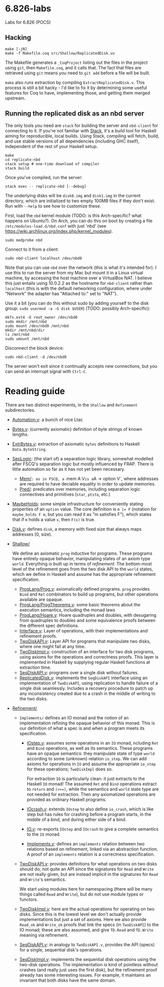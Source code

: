 # 6.826-labs
Labs for 6.826 (POCS)

## Hacking

```
make [-jN]
make -f Makefile.coq src/Shallow/ReplicatedDisk.vo
```

The Makefile generates a `_CoqProject` listing out the files in the project
using `git`, then `Makefile.coq`, and it calls that. The fact that files are
retrieved using `git` means you need to `git add` before a file will be built.

`make` also runs extraction by compiling `ExtractReplicatedDisk.v`. This process
is still a bit hacky - I'd like to fix it by determining some useful features
for Coq to have, implementing those, and getting them merged upstream.

## Running the replicated disk as an nbd server

The only tools you need are `stack` for building the server and `nbd-client` for
connecting to it. If you're not familiar
with [Stack](https://docs.haskellstack.org/en/stable/GUIDE/), it's a build tool
for Haskell aiming for reproducible, local builds. Using Stack, compiling will
fetch, build, and use stable versions of all dependencies (including GHC
itself), independent of the rest of your Haskell setup.

```
make
cd replicate-nbd
stack setup # one-time download of compiler
stack build
```

Once you've compiled, run the server:

```
stack exec -- replicate-nbd [--debug]
```

The underlying disks will be `disk0.img` and `disk1.img` in the current
directory, which are initialized to two empty 100MB files if they don't exist.
Run with `--help` to see how to customize these.

First, load the `nbd` kernel module (TODO: is this Arch-specific? what happens
on Ubuntu?). On Arch, you can do this on boot by creating a file
`/etc/modules-load.d/nbd.conf` with just 'nbd' (see
https://wiki.archlinux.org/index.php/kernel_modules).

```
sudo modprobe nbd
```

Connect to it from a client:

```
sudo nbd-client localhost /dev/nbd0
```

Note that you can use `nbd` over the network (this is what it's intended for). I
use this to run the server from my Mac but mount it in a Linux virtual machine,
by accessing the host machine over a VirtualBox NAT. I believe this just entails
using 10.0.2.2 as the hostname for `nbd-client` rather than `localhost` (this is
with the default networking configuration, where under "Network" the adapter has
"Attached to:" set to "NAT").

Use it a bit (you can do this without sudo by adding yourself to the disk
group: `sudo usermod -a -G disk $USER`) (TODO: possibly Arch-specific):

```
mkfs.ext4 -E root_owner /dev/nbd0
sudo mkdir /mnt/nbd
sudo mount /dev/nbd0 /mnt/nbd
mkdir /mnt/nbd/dir
ls /mnt/nbd
sudo umount /mnt/nbd
```

Disconnect the block device:

```
sudo nbd-client -d /dev/nbd0
```

The server won't exit since it continually accepts new connections, but you can
send an interrupt signal with `Ctrl-C`.

# Reading guide

There are two distinct experiments, in the `Shallow` and `Refinement`
subdirectories.

* [Automation.v](src/Automation.v): a bunch of nice Ltac
* [Bytes.v](src/Bytes.v): (currently axiomatic) definition of byte strings of known lengths.
* [ExtrBytes.v](src/ExtrBytes.v): extraction of axiomatic `bytes` definitions to Haskell
  `Data.ByteString`.
* [SepLogic](src/SepLogic/): (the start of) a separation logic library, somewhat modelled
  after FSCQ's separation logic but mostly influenced by FRAP. There is little
  automation so far as it has not yet been necessary.
  * [Mem/](src/SepLogic/Mem/)`: as in FSCQ, a `mem A V` is a `A -> option V`, where addresses are
    required to have deciable equality in order to update memories.
  * [Pred/](src/SepLogic/Pred/): predicates over memories, including separation logic connectives
    and primitives (`star`, `ptsto`, etc.)
* [MaybeHolds](src/MaybeHolds.v): some simple infrastructure for conveniently stating properties of an `option` value. The core definition is `m |= F` (notation for `maybe_holds F m`, but you can read it as "m satisfies F"), which states that if `m` holds a value `x`, then `F(x)` is true.
* [Disk.v](src/Disk.v): defines `disk`, a memory with fixed size that always maps addresses
  [0, size).
* [Shallow/](src/Shallow/)

  We define an axiomatic `prog` inductive for programs. These programs have
  entirely opaque behavior, manipulating states of an axiom type `world`.
  Everything is built up in terms of _refinement_. The bottom-most level of the
  refinement goes from the two disk API to the `world` states, which we define
  in Haskell and assume has the appropriate refinement specification.

  - [ProgLang/Prog.v](src/Shallow/ProgLang/Prog.v): axiomatically defined programs. `prog` provides `Bind`
    and `Ret` combinators to build up programs, but other operations available
    are opaque.
  - [ProgLang/ProgTheorems.v](src/Shallow/ProgLang/ProgTheorems.v): some basic theorems about the execution
    semantics, including the monad laws
  - [ProgLang/Hoare.v](src/Shallow/ProgLang/Hoare.v): Hoare quadruples and doubles, with desugaring from
    quadruples to doubles and some equivalence proofs between the different spec
    definitions.
  - [Interface.v](src/Shallow/Interface.v): Layer of operations, with their implementations and
    refinement proofs.
  - [TwoDiskAPI.v](src/Shallow/TwoDiskAPI.v): Layer API for programs that manipulate two disks, where one
    might fail at any time.
  - [TwoDiskImpl.v](src/Shallow/TwoDiskImpl.v): construction of an interface for two disk programs, using
    axioms for the operations and correctness proofs. This layer is implemented
    in Haskell by supplying regular Haskell functions at extraction time.
  - [SeqDiskAPI.v](src/Shallow/SeqDiskAPI.v): programs over a single disk without failures.
  - [ReplicatedDisk.v](src/Shallow/ReplicatedDisk.v): implements the `SeqDiskAPI` interface using an
    implementation of `TwoDiskAPI`, using replication to handle failure of a
    single disk seamlessly. Includes a recovery procedure to patch up any
    inconsistency created due to a crash in the middle of writing to the two
    disks.

* [Refinement/](src/Refinement/)
  * `Implements/` defines an IO monad and the notion of an implementation
    refining the opaque behavior of this monad. This is our definition of what a spec is and when a program meets its specification.
    - [IOstep.v](src/Refinement/Implements/IOstep.v): assumes some operations in an `IO` monad, ncluding `Ret` and
      `Bind` operations, as well as its semantics. These programs have an opaque
      semantics: they manipulate state of type `world` according to some (unknown)
      relation `io_step`. We can add axioms for operations in `IO` and assume
      the appropriate `io_step` for these operations; `TwoDiskImpl` does so.

      For extraction `IO` is particularly clean: it just extracts to the Haskell
      `IO` monad! The assumed `Ret` and `Bind` operations extract to `return` and `(>>=)`, while
      the semantics and `world` state type are not needed for extraction. Then any
      axiomatized operations are provided as ordinary Haskell programs.
    - [IOcrash.v](src/Refinement/Implements/IOcrash.v): extends `IOstep` to also define `io_crash`, which is like step
      but has rules for crashing before a program starts, in the middle of a bind,
      and during either side of a bind.
    - [IO.v](src/Refinement/Implements/IO.v): re-exports `IOstep` and `IOcrash` to give a complete semantics to
      the `IO` monad.
    - [Implements.v](src/Refinement/Implements/Implements.v): defines an `implements` relation between two relations based
      on refinement, linked via an abstraction function. A proof of an
      `implements` relation is a correctness specification.
  - [TwoDiskAPI.v](src/Refinement/TwoDiskAPI.v): provides definitions for what operations on two disks should
    do; not quite an API since the signatures for `Read` and `Write` are not
    really given, but are instead implicit in the signatures for `Read` and
    `Write`'s semantics.

    We start using modules here for namespacing (there will be many things
    called `Read` and `Write`), but do not use module types or functors.
  - [TwoDiskImpl.v](src/Refinement/TwoDiskImpl.v): here are the actual operations for operating on two disks.
    Since this is the lowest level we don't actually provide implementations but
    just a set of axioms. Here we also provide `Read_ok` and `Write_ok` proofs
    that link the specs (in `TwoDiskAPI`) to the IO monad; these are also
    assumed, and give `TD.Read` and `TD.Write` meaning via refinement.
  - [SeqDiskAPI.v](src/Refinement/SeqDiskAPI.v): in analogy to `TwoDiskAPI.v`, provides the API (specs) for a
    single, sequential disk's operations.
  - [SeqDiskImpl.v](src/Refinement/SeqDiskImpl.v): implements the sequential disk operations using the
    two-disk operations. The implementation is kind of pointless without crashes
    (and really just uses the first disk), but the refinement proof already has
    some interesting issues. For example, it maintains an invariant that both
    disks have the same domain.
